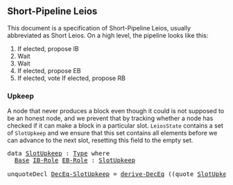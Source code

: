 ## Short-Pipeline Leios

<!--
<pre class="Agda"><a id="39" class="Symbol">{-#</a> <a id="43" class="Keyword">OPTIONS</a> <a id="51" class="Pragma">--safe</a> <a id="58" class="Symbol">#-}</a>
<a id="62" class="Keyword">open</a> <a id="67" class="Keyword">import</a> <a id="74" href="Leios.Prelude.html" class="Module">Leios.Prelude</a> <a id="88" class="Keyword">hiding</a> <a id="95" class="Symbol">(</a><a id="96" href="Function.Base.html#704" class="Function">id</a><a id="98" class="Symbol">;</a> <a id="100" href="Class.Applicative.Core.html#497" class="Function Operator">_⊗_</a><a id="103" class="Symbol">)</a>
<a id="105" class="Keyword">open</a> <a id="110" class="Keyword">import</a> <a id="117" href="Leios.FFD.html" class="Module">Leios.FFD</a>
<a id="127" class="Keyword">open</a> <a id="132" class="Keyword">import</a> <a id="139" href="Leios.SpecStructure.html" class="Module">Leios.SpecStructure</a>
<a id="159" class="Keyword">open</a> <a id="164" class="Keyword">import</a> <a id="171" href="Leios.Config.html" class="Module">Leios.Config</a>

<a id="185" class="Keyword">open</a> <a id="190" class="Keyword">import</a> <a id="197" href="Tactic.Defaults.html" class="Module">Tactic.Defaults</a>
<a id="213" class="Keyword">open</a> <a id="218" class="Keyword">import</a> <a id="225" href="Tactic.Derive.DecEq.html" class="Module">Tactic.Derive.DecEq</a>

<a id="246" class="Keyword">open</a> <a id="251" class="Keyword">import</a> <a id="258" href="CategoricalCrypto.html" class="Module">CategoricalCrypto</a> <a id="276" class="Keyword">hiding</a> <a id="283" class="Symbol">(</a><a id="284" href="CategoricalCrypto.Base.html#4712" class="Function">id</a><a id="286" class="Symbol">;</a> <a id="288" href="CategoricalCrypto.Base.html#7244" class="Function Operator">_∘_</a><a id="291" class="Symbol">)</a>

<a id="294" class="Keyword">module</a> <a id="301" href="Leios.Short.html" class="Module">Leios.Short</a> <a id="313" class="Symbol">(</a><a id="314" href="Leios.Short.html#314" class="Bound">⋯</a> <a id="316" class="Symbol">:</a> <a id="318" href="Leios.SpecStructure.html#286" class="Record">SpecStructure</a> <a id="332" class="Number">1</a><a id="333" class="Symbol">)</a>
  <a id="337" class="Symbol">(</a><a id="338" class="Keyword">let</a> <a id="342" class="Keyword">open</a> <a id="347" href="Leios.SpecStructure.html#286" class="Module">SpecStructure</a> <a id="361" href="Leios.Short.html#314" class="Bound">⋯</a> <a id="363" class="Keyword">renaming</a> <a id="372" class="Symbol">(</a><a id="373" href="Leios.Voting.html#203" class="Function">isVoteCertified</a> <a id="389" class="Symbol">to</a> <a id="392" class="Function">isVoteCertified&#39;</a><a id="408" class="Symbol">))</a>
  <a id="413" class="Symbol">(</a><a id="414" href="Leios.Short.html#414" class="Bound">params</a> <a id="421" class="Symbol">:</a> <a id="423" href="Leios.Config.html#923" class="Record">Params</a><a id="429" class="Symbol">)</a> <a id="431" class="Keyword">where</a>
</pre>-->

This document is a specification of Short-Pipeline Leios, usually
abbreviated as Short Leios. On a high level, the pipeline looks like this:

1. If elected, propose IB
2. Wait
3. Wait
4. If elected, propose EB
5. If elected, vote
   If elected, propose RB

### Upkeep

A node that never produces a block even though it could is not
supposed to be an honest node, and we prevent that by tracking whether
a node has checked if it can make a block in a particular slot.
`LeiosState` contains a set of `SlotUpkeep` and we ensure that this
set contains all elements before we can advance to the next slot,
resetting this field to the empty set.

<pre class="Agda"><a id="1095" class="Keyword">data</a> <a id="SlotUpkeep"></a><a id="1100" href="Leios.Short.html#1100" class="Datatype">SlotUpkeep</a> <a id="1111" class="Symbol">:</a> <a id="1113" href="Agda.Primitive.html#388" class="Primitive">Type</a> <a id="1118" class="Keyword">where</a>
  <a id="SlotUpkeep.Base"></a><a id="1126" href="Leios.Short.html#1126" class="InductiveConstructor">Base</a> <a id="SlotUpkeep.IB-Role"></a><a id="1131" href="Leios.Short.html#1131" class="InductiveConstructor">IB-Role</a> <a id="SlotUpkeep.EB-Role"></a><a id="1139" href="Leios.Short.html#1139" class="InductiveConstructor">EB-Role</a> <a id="1147" class="Symbol">:</a> <a id="1149" href="Leios.Short.html#1100" class="Datatype">SlotUpkeep</a>

<a id="1161" class="Keyword">unquoteDecl</a> <a id="DecEq-SlotUpkeep"></a><a id="1173" href="Leios.Short.html#1173" class="Function">DecEq-SlotUpkeep</a> <a id="1190" class="Symbol">=</a> <a id="1192" href="Tactic.Derive.DecEq.html#3512" class="Function">derive-DecEq</a> <a id="1205" class="Symbol">((</a><a id="1207" class="Keyword">quote</a> <a id="1213" href="Leios.Short.html#1100" class="Datatype">SlotUpkeep</a> <a id="1224" href="Agda.Builtin.Sigma.html#235" class="InductiveConstructor Operator">,</a> <a id="1226" href="Leios.Short.html#1173" class="Function">DecEq-SlotUpkeep</a><a id="1242" class="Symbol">)</a> <a id="1244" href="Agda.Builtin.List.html#199" class="InductiveConstructor Operator">∷</a> <a id="1246" href="Agda.Builtin.List.html#184" class="InductiveConstructor">[]</a><a id="1248" class="Symbol">)</a>
</pre><!--
<pre class="Agda"><a id="1267" class="Keyword">data</a> <a id="StageUpkeep"></a><a id="1272" href="Leios.Short.html#1272" class="Datatype">StageUpkeep</a> <a id="1284" class="Symbol">:</a> <a id="1286" href="Agda.Primitive.html#388" class="Primitive">Type</a> <a id="1291" class="Keyword">where</a>
  <a id="StageUpkeep.VT-Role"></a><a id="1299" href="Leios.Short.html#1299" class="InductiveConstructor">VT-Role</a> <a id="1307" class="Symbol">:</a> <a id="1309" href="Leios.Short.html#1272" class="Datatype">StageUpkeep</a>

<a id="1322" class="Keyword">unquoteDecl</a> <a id="DecEq-StageUpkeep"></a><a id="1334" href="Leios.Short.html#1334" class="Function">DecEq-StageUpkeep</a> <a id="1352" class="Symbol">=</a> <a id="1354" href="Tactic.Derive.DecEq.html#3512" class="Function">derive-DecEq</a> <a id="1367" class="Symbol">((</a><a id="1369" class="Keyword">quote</a> <a id="1375" href="Leios.Short.html#1272" class="Datatype">StageUpkeep</a> <a id="1387" href="Agda.Builtin.Sigma.html#235" class="InductiveConstructor Operator">,</a> <a id="1389" href="Leios.Short.html#1334" class="Function">DecEq-StageUpkeep</a><a id="1406" class="Symbol">)</a> <a id="1408" href="Agda.Builtin.List.html#199" class="InductiveConstructor Operator">∷</a> <a id="1410" href="Agda.Builtin.List.html#184" class="InductiveConstructor">[]</a><a id="1412" class="Symbol">)</a>
</pre><pre class="Agda"><a id="1426" class="Keyword">open</a> <a id="1431" class="Keyword">import</a> <a id="1438" href="Leios.Protocol.html" class="Module">Leios.Protocol</a> <a id="1453" class="Symbol">(</a><a id="1454" href="Leios.Short.html#314" class="Bound">⋯</a><a id="1455" class="Symbol">)</a> <a id="1457" href="Leios.Short.html#1100" class="Datatype">SlotUpkeep</a> <a id="1468" href="Leios.Short.html#1272" class="Datatype">StageUpkeep</a> <a id="1480" class="Keyword">public</a>

<a id="1488" class="Keyword">open</a> <a id="1493" href="Leios.Base.html#576" class="Module">BaseAbstract</a> <a id="1506" href="Leios.SpecStructure.html#835" class="Field">B&#39;</a> <a id="1509" class="Keyword">using</a> <a id="1515" class="Symbol">(</a><a id="1516" href="Leios.Base.html#611" class="Field">Cert</a><a id="1520" class="Symbol">;</a> <a id="1522" href="Leios.Base.html#677" class="Field">V-chkCerts</a><a id="1532" class="Symbol">;</a> <a id="1534" href="Leios.Base.html#631" class="Field">VTy</a><a id="1537" class="Symbol">;</a> <a id="1539" href="Leios.Base.html#650" class="Field">initSlot</a><a id="1547" class="Symbol">)</a>
<a id="1549" class="Keyword">open</a> <a id="1554" href="Leios.SpecStructure.html#1203" class="Module">FFD</a> <a id="1558" class="Keyword">hiding</a> <a id="1565" class="Symbol">(</a><a id="1566" href="Leios.FFD.html#562" class="Function Operator">_-⟦_/_⟧⇀_</a><a id="1575" class="Symbol">)</a>
<a id="1577" class="Keyword">open</a> <a id="1582" href="Leios.Blocks.html#4489" class="Module">GenFFD</a>
</pre><pre class="Agda"><a id="isVoteCertified"></a><a id="1601" href="Leios.Short.html#1601" class="Function">isVoteCertified</a> <a id="1617" class="Symbol">:</a> <a id="1619" href="Leios.Protocol.html#1516" class="Record">LeiosState</a> <a id="1630" class="Symbol">→</a> <a id="1632" href="Leios.Blocks.html#3047" class="Function">EndorserBlock</a> <a id="1646" class="Symbol">→</a> <a id="1648" href="Agda.Primitive.html#388" class="Primitive">Type</a>
<a id="1653" href="Leios.Short.html#1601" class="Function">isVoteCertified</a> <a id="1669" href="Leios.Short.html#1669" class="Bound">s</a> <a id="1671" href="Leios.Short.html#1671" class="Bound">eb</a> <a id="1674" class="Symbol">=</a> <a id="1676" href="Leios.Short.html#392" class="Function">isVoteCertified&#39;</a> <a id="1693" class="Symbol">(</a><a id="1694" href="Leios.Protocol.html#1962" class="Field">LeiosState.votingState</a> <a id="1717" href="Leios.Short.html#1669" class="Bound">s</a><a id="1718" class="Symbol">)</a> <a id="1720" class="Symbol">(</a><a id="1721" href="Data.Fin.Patterns.html#399" class="InductiveConstructor">0F</a> <a id="1724" href="Agda.Builtin.Sigma.html#235" class="InductiveConstructor Operator">,</a> <a id="1726" href="Leios.Short.html#1671" class="Bound">eb</a><a id="1728" class="Symbol">)</a>
</pre><pre class="Agda"><a id="1742" class="Keyword">private</a> <a id="1750" class="Keyword">variable</a> <a id="1759" href="Leios.Short.html#1759" class="Generalizable">s</a> <a id="1761" href="Leios.Short.html#1761" class="Generalizable">s&#39;</a>   <a id="1766" class="Symbol">:</a> <a id="1768" href="Leios.Protocol.html#1516" class="Record">LeiosState</a>
                 <a id="1796" href="Leios.Short.html#1796" class="Generalizable">ffds&#39;</a>  <a id="1803" class="Symbol">:</a> <a id="1805" href="Leios.FFD.html#508" class="Function">FFD.State</a>
                 <a id="1832" href="Leios.Short.html#1832" class="Generalizable">π</a>      <a id="1839" class="Symbol">:</a> <a id="1841" href="Leios.Abstract.html#578" class="Function">VrfPf</a>
                 <a id="1864" href="Leios.Short.html#1864" class="Generalizable">bs&#39;</a>    <a id="1871" class="Symbol">:</a> <a id="1873" href="Leios.Base.html#3253" class="Function">B.State</a>
                 <a id="1898" href="Leios.Short.html#1898" class="Generalizable">ks</a> <a id="1901" href="Leios.Short.html#1901" class="Generalizable">ks&#39;</a> <a id="1905" class="Symbol">:</a> <a id="1907" href="Leios.KeyRegistration.html#453" class="Function">K.State</a>
                 <a id="1932" href="Leios.Short.html#1932" class="Generalizable">msgs</a>   <a id="1939" class="Symbol">:</a> <a id="1941" href="Agda.Builtin.List.html#147" class="Datatype">List</a> <a id="1946" class="Symbol">(</a><a id="1947" href="Leios.FFD.html#117" class="Field">FFDAbstract.Header</a> <a id="1966" href="Leios.Blocks.html#5537" class="Function">ffdAbstract</a> <a id="1978" href="Data.Sum.Base.html#625" class="Datatype Operator">⊎</a> <a id="1980" href="Leios.FFD.html#124" class="Field">FFDAbstract.Body</a> <a id="1997" href="Leios.Blocks.html#5537" class="Function">ffdAbstract</a><a id="2008" class="Symbol">)</a>
                 <a id="2027" href="Leios.Short.html#2027" class="Generalizable">i</a>      <a id="2034" class="Symbol">:</a> <a id="2036" href="Leios.FFD.html#288" class="Datatype">FFDAbstract.Input</a> <a id="2054" href="Leios.Blocks.html#5537" class="Function">ffdAbstract</a>
                 <a id="2083" href="Leios.Short.html#2083" class="Generalizable">eb</a>     <a id="2090" class="Symbol">:</a> <a id="2092" href="Leios.Blocks.html#3047" class="Function">EndorserBlock</a>
                 <a id="2123" href="Leios.Short.html#2123" class="Generalizable">ebs</a>    <a id="2130" class="Symbol">:</a> <a id="2132" href="Agda.Builtin.List.html#147" class="Datatype">List</a> <a id="2137" href="Leios.Blocks.html#3047" class="Function">EndorserBlock</a>
                 <a id="2168" href="Leios.Short.html#2168" class="Generalizable">rbs</a>    <a id="2175" class="Symbol">:</a> <a id="2177" href="Agda.Builtin.List.html#147" class="Datatype">List</a> <a id="2182" href="Leios.Base.html#503" class="Function">RankingBlock</a>
                 <a id="2212" href="Leios.Short.html#2212" class="Generalizable">txs</a>    <a id="2219" class="Symbol">:</a> <a id="2221" href="Agda.Builtin.List.html#147" class="Datatype">List</a> <a id="2226" href="Leios.Abstract.html#457" class="Function">Tx</a>
                 <a id="2246" href="Leios.Short.html#2246" class="Generalizable">V</a>      <a id="2253" class="Symbol">:</a> <a id="2255" href="Leios.Base.html#631" class="Function">VTy</a>
                 <a id="2276" href="Leios.Short.html#2276" class="Generalizable">SD</a>     <a id="2283" class="Symbol">:</a> <a id="2285" href="Leios.Base.html#453" class="Function">StakeDistr</a>
                 <a id="2313" href="Leios.Short.html#2313" class="Generalizable">pks</a>    <a id="2320" class="Symbol">:</a> <a id="2322" href="Agda.Builtin.List.html#147" class="Datatype">List</a> <a id="2327" href="Leios.VRF.html#911" class="Function">PubKey</a>
</pre>-->
### Block/Vote production

IBs from the last 3 pipelines are directly included in the EB, when the late IB inclusion
flag is set
<pre class="Agda"><a id="IBSelection"></a><a id="2479" href="Leios.Short.html#2479" class="Function">IBSelection</a> <a id="2491" class="Symbol">:</a> <a id="2493" href="Leios.Protocol.html#1516" class="Record">LeiosState</a> <a id="2504" class="Symbol">→</a> <a id="2506" href="Agda.Builtin.Bool.html#173" class="Datatype">Bool</a> <a id="2511" class="Symbol">→</a> <a id="2513" href="Leios.Blocks.html#1348" class="Record">InputBlock</a> <a id="2524" class="Symbol">→</a> <a id="2526" href="Agda.Primitive.html#388" class="Primitive">Type</a>
<a id="2531" href="Leios.Short.html#2479" class="Function">IBSelection</a> <a id="2543" href="Leios.Short.html#2543" class="Bound">s</a> <a id="2545" href="Agda.Builtin.Bool.html#192" class="InductiveConstructor">false</a> <a id="2551" class="Symbol">=</a> <a id="2553" href="Leios.Blocks.html#770" class="Function Operator">_∈ᴮ</a> <a id="2557" href="Leios.Prelude.html#1209" class="Function">slice</a> <a id="2563" href="Leios.Abstract.html#961" class="Function">L</a> <a id="2565" class="Symbol">(</a><a id="2566" href="Leios.Protocol.html#1792" class="Field">LeiosState.slot</a> <a id="2582" href="Leios.Short.html#2543" class="Bound">s</a><a id="2583" class="Symbol">)</a> <a id="2585" class="Number">3</a>
<a id="2587" href="Leios.Short.html#2479" class="Function">IBSelection</a> <a id="2599" href="Leios.Short.html#2599" class="Bound">s</a> <a id="2601" href="Agda.Builtin.Bool.html#198" class="InductiveConstructor">true</a>  <a id="2607" class="Symbol">=</a> <a id="2609" href="Leios.Blocks.html#770" class="Function Operator">_∈ᴮ</a> <a id="2613" href="Leios.Prelude.html#1475" class="Function">slices</a> <a id="2620" href="Leios.Abstract.html#961" class="Function">L</a> <a id="2622" class="Symbol">(</a><a id="2623" href="Leios.Protocol.html#1792" class="Field">LeiosState.slot</a> <a id="2639" href="Leios.Short.html#2599" class="Bound">s</a><a id="2640" class="Symbol">)</a> <a id="2642" class="Number">3</a> <a id="2644" class="Number">6</a>

<a id="IBSelection?"></a><a id="2647" href="Leios.Short.html#2647" class="Function">IBSelection?</a> <a id="2660" class="Symbol">:</a> <a id="2662" class="Symbol">(</a><a id="2663" href="Leios.Short.html#2663" class="Bound">s</a> <a id="2665" class="Symbol">:</a> <a id="2667" href="Leios.Protocol.html#1516" class="Record">LeiosState</a><a id="2677" class="Symbol">)</a> <a id="2679" class="Symbol">→</a> <a id="2681" class="Symbol">(</a><a id="2682" href="Leios.Short.html#2682" class="Bound">b</a> <a id="2684" class="Symbol">:</a> <a id="2686" href="Agda.Builtin.Bool.html#173" class="Datatype">Bool</a><a id="2690" class="Symbol">)</a> <a id="2692" class="Symbol">→</a> <a id="2694" class="Symbol">(</a><a id="2695" href="Leios.Short.html#2695" class="Bound">ib</a> <a id="2698" class="Symbol">:</a> <a id="2700" href="Leios.Blocks.html#1348" class="Record">InputBlock</a><a id="2710" class="Symbol">)</a> <a id="2712" class="Symbol">→</a> <a id="2714" href="Relation.Nullary.Decidable.Core.html#1861" class="Record">Dec</a> <a id="2718" class="Symbol">(</a><a id="2719" href="Leios.Short.html#2479" class="Function">IBSelection</a> <a id="2731" href="Leios.Short.html#2663" class="Bound">s</a> <a id="2733" href="Leios.Short.html#2682" class="Bound">b</a> <a id="2735" href="Leios.Short.html#2695" class="Bound">ib</a><a id="2737" class="Symbol">)</a>
<a id="2739" href="Leios.Short.html#2647" class="Function">IBSelection?</a> <a id="2752" href="Leios.Short.html#2752" class="Bound">s</a> <a id="2754" href="Agda.Builtin.Bool.html#192" class="InductiveConstructor">false</a> <a id="2760" href="Leios.Short.html#2760" class="Bound">ib</a> <a id="2763" class="Symbol">=</a> <a id="2765" href="Leios.Blocks.html#640" class="Field">slotNumber</a> <a id="2776" href="Leios.Short.html#2760" class="Bound">ib</a> <a id="2779" href="Axiom.Set.html#10771" class="Function Operator">∈?</a> <a id="2782" href="Leios.Prelude.html#1209" class="Function">slice</a> <a id="2788" href="Leios.Abstract.html#961" class="Function">L</a> <a id="2790" class="Symbol">(</a><a id="2791" href="Leios.Protocol.html#1792" class="Field">LeiosState.slot</a> <a id="2807" href="Leios.Short.html#2752" class="Bound">s</a><a id="2808" class="Symbol">)</a> <a id="2810" class="Number">3</a>
<a id="2812" href="Leios.Short.html#2647" class="Function">IBSelection?</a> <a id="2825" href="Leios.Short.html#2825" class="Bound">s</a> <a id="2827" href="Agda.Builtin.Bool.html#198" class="InductiveConstructor">true</a> <a id="2832" href="Leios.Short.html#2832" class="Bound">ib</a>  <a id="2836" class="Symbol">=</a> <a id="2838" href="Leios.Blocks.html#640" class="Field">slotNumber</a> <a id="2849" href="Leios.Short.html#2832" class="Bound">ib</a> <a id="2852" href="Axiom.Set.html#10771" class="Function Operator">∈?</a> <a id="2855" href="Leios.Prelude.html#1475" class="Function">slices</a> <a id="2862" href="Leios.Abstract.html#961" class="Function">L</a> <a id="2864" class="Symbol">(</a><a id="2865" href="Leios.Protocol.html#1792" class="Field">LeiosState.slot</a> <a id="2881" href="Leios.Short.html#2825" class="Bound">s</a><a id="2882" class="Symbol">)</a> <a id="2884" class="Number">3</a> <a id="2886" class="Number">6</a>
</pre>We now define the rules for block production given by the relation `_↝_`. These are split in two:

1. Positive rules, when we do need to create a block.
2. Negative rules, when we cannot create a block.

The purpose of the negative rules is to properly adjust the upkeep if
we cannot make a block.

Note that `_↝_`, starting with an empty upkeep can always make exactly
three steps corresponding to the three types of Leios specific blocks.

<pre class="Agda"><a id="3342" class="Keyword">data</a> <a id="_↝_"></a><a id="3347" href="Leios.Short.html#3347" class="Datatype Operator">_↝_</a> <a id="3351" class="Symbol">:</a> <a id="3353" href="Leios.Protocol.html#1516" class="Record">LeiosState</a> <a id="3364" class="Symbol">→</a> <a id="3366" href="Leios.Protocol.html#1516" class="Record">LeiosState</a> <a id="3377" href="Data.Product.Base.html#1618" class="Function Operator">×</a> <a id="3379" href="Agda.Builtin.Maybe.html#135" class="Datatype">Maybe</a> <a id="3385" class="Symbol">(</a><a id="3386" href="Leios.FFD.html#288" class="Datatype">FFDAbstract.Input</a> <a id="3404" href="Leios.Blocks.html#5537" class="Function">ffdAbstract</a><a id="3415" class="Symbol">)</a> <a id="3417" class="Symbol">→</a> <a id="3419" href="Agda.Primitive.html#388" class="Primitive">Type</a> <a id="3424" class="Keyword">where</a>
</pre>#### Positive rules
<pre class="Agda">  <a id="_↝_.IB-Role"></a><a id="3464" href="Leios.Short.html#3464" class="InductiveConstructor">IB-Role</a> <a id="3472" class="Symbol">:</a> <a id="3474" class="Keyword">let</a> <a id="3478" class="Keyword">open</a> <a id="3483" href="Leios.Protocol.html#1516" class="Module">LeiosState</a> <a id="3494" href="Leios.Short.html#1759" class="Generalizable">s</a>
                <a id="3512" href="Leios.Short.html#3512" class="Bound">b</a> <a id="3514" class="Symbol">=</a> <a id="3516" href="Leios.Blocks.html#4692" class="InductiveConstructor">ibBody</a> <a id="3523" class="Symbol">(</a><a id="3524" class="Keyword">record</a> <a id="3531" class="Symbol">{</a> <a id="3533" href="Leios.Blocks.html#1326" class="Field">txs</a> <a id="3537" class="Symbol">=</a> <a id="3539" href="Leios.Protocol.html#1640" class="Function">ToPropose</a> <a id="3549" class="Symbol">})</a>
                <a id="3568" href="Leios.Short.html#3568" class="Bound">h</a> <a id="3570" class="Symbol">=</a> <a id="3572" href="Leios.Blocks.html#4561" class="InductiveConstructor">ibHeader</a> <a id="3581" class="Symbol">(</a><a id="3582" href="Leios.Blocks.html#2141" class="Function">mkIBHeader</a> <a id="3593" href="Leios.Protocol.html#1792" class="Function">slot</a> <a id="3598" href="Leios.SpecStructure.html#601" class="Field">id</a> <a id="3601" href="Leios.Short.html#1832" class="Generalizable">π</a> <a id="3603" href="Leios.SpecStructure.html#730" class="Field">sk-IB</a> <a id="3609" href="Leios.Protocol.html#1640" class="Function">ToPropose</a><a id="3618" class="Symbol">)</a>
          <a id="3630" class="Keyword">in</a>
          <a id="3643" href="Prelude.InferenceRules.html#56075" class="Function Operator">∙</a> <a id="3645" href="Leios.VRF.html#1245" class="Function">canProduceIB</a> <a id="3658" href="Leios.Protocol.html#1792" class="Function">slot</a> <a id="3663" href="Leios.SpecStructure.html#730" class="Field">sk-IB</a> <a id="3669" class="Symbol">(</a><a id="3670" href="Leios.Protocol.html#3890" class="Function">stake</a> <a id="3676" href="Leios.Short.html#1759" class="Generalizable">s</a><a id="3677" class="Symbol">)</a> <a id="3679" href="Leios.Short.html#1832" class="Generalizable">π</a>
          <a id="3691" href="Prelude.InferenceRules.html#11316" class="Function Operator">─────────────────────────────────────────────────────────────────────────</a>
          <a id="3775" href="Leios.Short.html#1759" class="Generalizable">s</a> <a id="3777" href="Leios.Short.html#3347" class="Datatype Operator">↝</a> <a id="3779" class="Symbol">(</a><a id="3780" href="Leios.Protocol.html#2985" class="Function">addUpkeep</a> <a id="3790" href="Leios.Short.html#1759" class="Generalizable">s</a> <a id="3792" href="Leios.Short.html#1131" class="InductiveConstructor">IB-Role</a> <a id="3800" href="Agda.Builtin.Sigma.html#235" class="InductiveConstructor Operator">,</a> <a id="3802" href="Agda.Builtin.Maybe.html#173" class="InductiveConstructor">just</a> <a id="3807" class="Symbol">(</a><a id="3808" href="Leios.FFD.html#311" class="InductiveConstructor">Send</a> <a id="3813" href="Leios.Short.html#3568" class="Bound">h</a> <a id="3815" class="Symbol">(</a><a id="3816" href="Agda.Builtin.Maybe.html#173" class="InductiveConstructor">just</a> <a id="3821" href="Leios.Short.html#3512" class="Bound">b</a><a id="3822" class="Symbol">)))</a>
</pre>When η = 0 there is no indirect ledger inclusion; in case η > 0 earlier EBs might
be referenced (Full-Short Leios).
<pre class="Agda">  <a id="_↝_.EB-Role"></a><a id="3956" href="Leios.Short.html#3956" class="InductiveConstructor">EB-Role</a> <a id="3964" class="Symbol">:</a> <a id="3966" class="Keyword">let</a> <a id="3970" class="Keyword">open</a> <a id="3975" href="Leios.Protocol.html#1516" class="Module">LeiosState</a> <a id="3986" href="Leios.Short.html#1759" class="Generalizable">s</a>
                <a id="4004" href="Leios.Short.html#4004" class="Bound">ibs</a> <a id="4008" class="Symbol">=</a> <a id="4010" href="Data.List.Base.html#10687" class="Function">L.filter</a> <a id="4019" class="Symbol">(</a><a id="4020" href="Leios.Short.html#2647" class="Function">IBSelection?</a> <a id="4033" href="Leios.Short.html#1759" class="Generalizable">s</a> <a id="4035" href="Leios.Abstract.html#1023" class="Function">Late-IB-Inclusion</a><a id="4052" class="Symbol">)</a> <a id="4054" href="Leios.Protocol.html#1671" class="Function">IBs</a>
                <a id="4074" href="Leios.Short.html#4074" class="Bound">LI</a>  <a id="4078" class="Symbol">=</a> <a id="4080" href="abstract-set-theory.Prelude.html#1824" class="Function">map</a> <a id="4084" href="Leios.Blocks.html#2547" class="Function">getIBRef</a> <a id="4093" href="Leios.Short.html#4004" class="Bound">ibs</a>
                <a id="4113" href="Leios.Short.html#4113" class="Bound">LE</a>  <a id="4117" class="Symbol">=</a> <a id="4119" href="abstract-set-theory.Prelude.html#1824" class="Function">map</a> <a id="4123" href="Leios.Blocks.html#4034" class="Function">getEBRef</a> <a id="4132" href="Leios.Short.html#2123" class="Generalizable">ebs</a>
                <a id="4152" href="Leios.Short.html#4152" class="Bound">h</a>   <a id="4156" class="Symbol">=</a> <a id="4158" href="Leios.Blocks.html#3578" class="Function">mkEB</a> <a id="4163" href="Leios.Protocol.html#1792" class="Function">slot</a> <a id="4168" href="Leios.SpecStructure.html#601" class="Field">id</a> <a id="4171" href="Leios.Short.html#1832" class="Generalizable">π</a> <a id="4173" href="Leios.SpecStructure.html#736" class="Field">sk-EB</a> <a id="4179" href="Leios.Short.html#4074" class="Bound">LI</a> <a id="4182" href="Leios.Short.html#4113" class="Bound">LE</a>
                <a id="4201" href="Leios.Short.html#4201" class="Bound">P</a>   <a id="4205" class="Symbol">=</a> <a id="4207" class="Symbol">λ</a> <a id="4209" href="Leios.Short.html#4209" class="Bound">x</a> <a id="4211" class="Symbol">→</a> <a id="4213" href="Leios.Short.html#1601" class="Function">isVoteCertified</a> <a id="4229" href="Leios.Short.html#1759" class="Generalizable">s</a> <a id="4231" href="Leios.Short.html#4209" class="Bound">x</a>
                         <a id="4258" href="Data.Product.Base.html#1618" class="Function Operator">×</a> <a id="4260" href="Leios.Short.html#4209" class="Bound">x</a> <a id="4262" href="abstract-set-theory.Prelude.html#563" class="Function Operator">∈ˡ</a> <a id="4265" href="Leios.Protocol.html#1710" class="Function">EBs</a>
                         <a id="4294" href="Data.Product.Base.html#1618" class="Function Operator">×</a> <a id="4296" href="Leios.Short.html#4209" class="Bound">x</a> <a id="4298" href="Leios.Blocks.html#770" class="Function Operator">∈ᴮ</a> <a id="4301" href="Leios.Prelude.html#1475" class="Function">slices</a> <a id="4308" href="Leios.Abstract.html#961" class="Function">L</a> <a id="4310" href="Leios.Protocol.html#1792" class="Function">slot</a> <a id="4315" class="Number">2</a> <a id="4317" class="Symbol">(</a><a id="4318" class="Number">3</a> <a id="4320" href="Agda.Builtin.Nat.html#539" class="Primitive Operator">*</a> <a id="4322" href="Leios.Abstract.html#1009" class="Function">η</a> <a id="4324" href="Data.Nat.Base.html#7096" class="Function Operator">/</a> <a id="4326" href="Leios.Abstract.html#961" class="Function">L</a><a id="4327" class="Symbol">)</a>
                <a id="4345" href="Leios.Short.html#4345" class="Bound">slots</a> <a id="4351" class="Symbol">=</a> <a id="4353" href="abstract-set-theory.Prelude.html#1824" class="Function">map</a> <a id="4357" href="Leios.Blocks.html#640" class="Field">slotNumber</a>
          <a id="4378" class="Keyword">in</a>
          <a id="4391" href="Prelude.InferenceRules.html#56075" class="Function Operator">∙</a> <a id="4393" href="Leios.Protocol.html#2568" class="Function">needsUpkeep</a> <a id="4405" href="Leios.Short.html#1139" class="InductiveConstructor">EB-Role</a>
          <a id="4423" href="Prelude.InferenceRules.html#56006" class="Function Operator">∙</a> <a id="4425" href="Leios.VRF.html#1849" class="Function">canProduceEB</a> <a id="4438" href="Leios.Protocol.html#1792" class="Function">slot</a> <a id="4443" href="Leios.SpecStructure.html#736" class="Field">sk-EB</a> <a id="4449" class="Symbol">(</a><a id="4450" href="Leios.Protocol.html#3890" class="Function">stake</a> <a id="4456" href="Leios.Short.html#1759" class="Generalizable">s</a><a id="4457" class="Symbol">)</a> <a id="4459" href="Leios.Short.html#1832" class="Generalizable">π</a>
          <a id="4471" href="Prelude.InferenceRules.html#56006" class="Function Operator">∙</a> <a id="4473" href="Data.List.Relation.Unary.All.html#1639" class="Datatype">All.All</a> <a id="4481" href="Leios.Short.html#4201" class="Bound">P</a> <a id="4483" href="Leios.Short.html#2123" class="Generalizable">ebs</a>
          <a id="4497" href="Prelude.InferenceRules.html#56006" class="Function Operator">∙</a> <a id="4499" href="Data.List.Relation.Unary.Unique.Setoid.html#785" class="Datatype">Unique</a> <a id="4506" class="Symbol">(</a><a id="4507" href="Leios.Short.html#4345" class="Bound">slots</a> <a id="4513" href="Leios.Short.html#2123" class="Generalizable">ebs</a><a id="4516" class="Symbol">)</a> <a id="4518" href="Data.Product.Base.html#1618" class="Function Operator">×</a> <a id="4520" href="Axiom.Set.html#5718" class="Function">fromList</a> <a id="4529" class="Symbol">(</a><a id="4530" href="Leios.Short.html#4345" class="Bound">slots</a> <a id="4536" href="Leios.Short.html#2123" class="Generalizable">ebs</a><a id="4539" class="Symbol">)</a> <a id="4541" href="Axiom.Set.html#2587" class="Function Operator">≡ᵉ</a> <a id="4544" href="Axiom.Set.html#5718" class="Function">fromList</a> <a id="4553" class="Symbol">(</a><a id="4554" href="Leios.Short.html#4345" class="Bound">slots</a> <a id="4560" class="Symbol">(</a><a id="4561" href="Leios.Prelude.html#1588" class="Function">filter</a> <a id="4568" href="Leios.Short.html#4201" class="Bound">P</a> <a id="4570" href="Leios.Protocol.html#1710" class="Function">EBs</a><a id="4573" class="Symbol">))</a>
          <a id="4586" href="Prelude.InferenceRules.html#11316" class="Function Operator">─────────────────────────────────────────────────────────────────────────</a>
          <a id="4670" href="Leios.Short.html#1759" class="Generalizable">s</a> <a id="4672" href="Leios.Short.html#3347" class="Datatype Operator">↝</a> <a id="4674" class="Symbol">(</a><a id="4675" href="Leios.Protocol.html#2985" class="Function">addUpkeep</a> <a id="4685" href="Leios.Short.html#1759" class="Generalizable">s</a> <a id="4687" href="Leios.Short.html#1139" class="InductiveConstructor">EB-Role</a> <a id="4695" href="Agda.Builtin.Sigma.html#235" class="InductiveConstructor Operator">,</a> <a id="4697" href="Agda.Builtin.Maybe.html#173" class="InductiveConstructor">just</a> <a id="4702" class="Symbol">(</a><a id="4703" href="Leios.FFD.html#311" class="InductiveConstructor">Send</a> <a id="4708" class="Symbol">(</a><a id="4709" href="Leios.Blocks.html#4594" class="InductiveConstructor">ebHeader</a> <a id="4718" href="Leios.Short.html#4152" class="Bound">h</a><a id="4719" class="Symbol">)</a> <a id="4721" href="Agda.Builtin.Maybe.html#194" class="InductiveConstructor">nothing</a><a id="4728" class="Symbol">))</a>
</pre><pre class="Agda">  <a id="_↝_.VT-Role"></a><a id="4745" href="Leios.Short.html#4745" class="InductiveConstructor">VT-Role</a> <a id="4753" class="Symbol">:</a> <a id="4755" class="Keyword">let</a> <a id="4759" class="Keyword">open</a> <a id="4764" href="Leios.Protocol.html#1516" class="Module">LeiosState</a> <a id="4775" href="Leios.Short.html#1759" class="Generalizable">s</a>
                <a id="4793" href="Leios.Short.html#4793" class="Bound">EBs&#39;</a> <a id="4798" class="Symbol">=</a> <a id="4800" href="Leios.Prelude.html#1588" class="Function">filter</a> <a id="4807" class="Symbol">(</a><a id="4808" href="Leios.Protocol.html#7405" class="Function">allIBRefsKnown</a> <a id="4823" href="Leios.Short.html#1759" class="Generalizable">s</a><a id="4824" class="Symbol">)</a> <a id="4826" href="Function.Base.html#1974" class="Function Operator">$</a> <a id="4828" href="Leios.Prelude.html#1588" class="Function">filter</a> <a id="4835" class="Symbol">(</a><a id="4836" href="Leios.Blocks.html#770" class="Function Operator">_∈ᴮ</a> <a id="4840" href="Leios.Prelude.html#1209" class="Function">slice</a> <a id="4846" href="Leios.Abstract.html#961" class="Function">L</a> <a id="4848" href="Leios.Protocol.html#1792" class="Function">slot</a> <a id="4853" class="Number">1</a><a id="4854" class="Symbol">)</a> <a id="4856" href="Leios.Protocol.html#1710" class="Function">EBs</a>
                <a id="4876" href="Leios.Short.html#4876" class="Bound">votes</a> <a id="4882" class="Symbol">=</a> <a id="4884" href="abstract-set-theory.Prelude.html#1824" class="Function">map</a> <a id="4888" class="Symbol">(</a><a id="4889" href="Leios.Abstract.html#837" class="Function">vote</a> <a id="4894" href="Leios.SpecStructure.html#742" class="Field">sk-VT</a> <a id="4900" href="Function.Base.html#1115" class="Function Operator">∘</a> <a id="4902" href="Class.Hashable.html#167" class="Field">hash</a><a id="4906" class="Symbol">)</a> <a id="4908" href="Leios.Short.html#4793" class="Bound">EBs&#39;</a>
          <a id="4923" class="Keyword">in</a>
          <a id="4936" href="Prelude.InferenceRules.html#56075" class="Function Operator">∙</a> <a id="4938" href="Leios.Protocol.html#2628" class="Function">needsUpkeep-Stage</a> <a id="4956" href="Leios.Short.html#1299" class="InductiveConstructor">VT-Role</a>
          <a id="4974" href="Prelude.InferenceRules.html#56006" class="Function Operator">∙</a> <a id="4976" href="Leios.VRF.html#2453" class="Function">canProduceV</a> <a id="4988" href="Leios.Protocol.html#1792" class="Function">slot</a> <a id="4993" href="Leios.SpecStructure.html#742" class="Field">sk-VT</a> <a id="4999" class="Symbol">(</a><a id="5000" href="Leios.Protocol.html#3890" class="Function">stake</a> <a id="5006" href="Leios.Short.html#1759" class="Generalizable">s</a><a id="5007" class="Symbol">)</a>
          <a id="5019" href="Prelude.InferenceRules.html#11316" class="Function Operator">─────────────────────────────────────────────────────────────────────────</a>
          <a id="5103" href="Leios.Short.html#1759" class="Generalizable">s</a> <a id="5105" href="Leios.Short.html#3347" class="Datatype Operator">↝</a> <a id="5107" class="Symbol">(</a><a id="5108" href="Leios.Protocol.html#3155" class="Function">addUpkeep-Stage</a> <a id="5124" href="Leios.Short.html#1759" class="Generalizable">s</a> <a id="5126" href="Leios.Short.html#1299" class="InductiveConstructor">VT-Role</a> <a id="5134" href="Agda.Builtin.Sigma.html#235" class="InductiveConstructor Operator">,</a> <a id="5136" href="Agda.Builtin.Maybe.html#173" class="InductiveConstructor">just</a> <a id="5141" class="Symbol">(</a><a id="5142" href="Leios.FFD.html#311" class="InductiveConstructor">Send</a> <a id="5147" class="Symbol">(</a><a id="5148" href="Leios.Blocks.html#4632" class="InductiveConstructor">vtHeader</a> <a id="5157" href="Leios.Short.html#4876" class="Bound">votes</a><a id="5162" class="Symbol">)</a> <a id="5164" href="Agda.Builtin.Maybe.html#194" class="InductiveConstructor">nothing</a><a id="5171" class="Symbol">))</a>
</pre>#### Negative rules
<pre class="Agda">  <a id="_↝_.No-IB-Role"></a><a id="5208" href="Leios.Short.html#5208" class="InductiveConstructor">No-IB-Role</a> <a id="5219" class="Symbol">:</a> <a id="5221" class="Keyword">let</a> <a id="5225" class="Keyword">open</a> <a id="5230" href="Leios.Protocol.html#1516" class="Module">LeiosState</a> <a id="5241" href="Leios.Short.html#1759" class="Generalizable">s</a> <a id="5243" class="Keyword">in</a>
             <a id="5259" href="Prelude.InferenceRules.html#56075" class="Function Operator">∙</a> <a id="5261" href="Leios.Protocol.html#2568" class="Function">needsUpkeep</a> <a id="5273" href="Leios.Short.html#1131" class="InductiveConstructor">IB-Role</a>
             <a id="5294" href="Prelude.InferenceRules.html#56006" class="Function Operator">∙</a> <a id="5296" class="Symbol">(∀</a> <a id="5299" href="Leios.Short.html#5299" class="Bound">π</a> <a id="5301" class="Symbol">→</a> <a id="5303" href="Relation.Nullary.Negation.Core.html#658" class="Function Operator">¬</a> <a id="5305" href="Leios.VRF.html#1245" class="Function">canProduceIB</a> <a id="5318" href="Leios.Protocol.html#1792" class="Function">slot</a> <a id="5323" href="Leios.SpecStructure.html#730" class="Field">sk-IB</a> <a id="5329" class="Symbol">(</a><a id="5330" href="Leios.Protocol.html#3890" class="Function">stake</a> <a id="5336" href="Leios.Short.html#1759" class="Generalizable">s</a><a id="5337" class="Symbol">)</a> <a id="5339" href="Leios.Short.html#5299" class="Bound">π</a><a id="5340" class="Symbol">)</a>
             <a id="5355" href="Prelude.InferenceRules.html#13122" class="Function Operator">─────────────────────────────────────────────</a>
             <a id="5414" href="Leios.Short.html#1759" class="Generalizable">s</a> <a id="5416" href="Leios.Short.html#3347" class="Datatype Operator">↝</a> <a id="5418" class="Symbol">(</a><a id="5419" href="Leios.Protocol.html#2985" class="Function">addUpkeep</a> <a id="5429" href="Leios.Short.html#1759" class="Generalizable">s</a> <a id="5431" href="Leios.Short.html#1131" class="InductiveConstructor">IB-Role</a> <a id="5439" href="Agda.Builtin.Sigma.html#235" class="InductiveConstructor Operator">,</a> <a id="5441" href="Agda.Builtin.Maybe.html#194" class="InductiveConstructor">nothing</a><a id="5448" class="Symbol">)</a>
</pre><pre class="Agda">  <a id="_↝_.No-EB-Role"></a><a id="5464" href="Leios.Short.html#5464" class="InductiveConstructor">No-EB-Role</a> <a id="5475" class="Symbol">:</a> <a id="5477" class="Keyword">let</a> <a id="5481" class="Keyword">open</a> <a id="5486" href="Leios.Protocol.html#1516" class="Module">LeiosState</a> <a id="5497" href="Leios.Short.html#1759" class="Generalizable">s</a> <a id="5499" class="Keyword">in</a>
             <a id="5515" href="Prelude.InferenceRules.html#56075" class="Function Operator">∙</a> <a id="5517" href="Leios.Protocol.html#2568" class="Function">needsUpkeep</a> <a id="5529" href="Leios.Short.html#1139" class="InductiveConstructor">EB-Role</a>
             <a id="5550" href="Prelude.InferenceRules.html#56006" class="Function Operator">∙</a> <a id="5552" class="Symbol">(∀</a> <a id="5555" href="Leios.Short.html#5555" class="Bound">π</a> <a id="5557" class="Symbol">→</a> <a id="5559" href="Relation.Nullary.Negation.Core.html#658" class="Function Operator">¬</a> <a id="5561" href="Leios.VRF.html#1849" class="Function">canProduceEB</a> <a id="5574" href="Leios.Protocol.html#1792" class="Function">slot</a> <a id="5579" href="Leios.SpecStructure.html#736" class="Field">sk-EB</a> <a id="5585" class="Symbol">(</a><a id="5586" href="Leios.Protocol.html#3890" class="Function">stake</a> <a id="5592" href="Leios.Short.html#1759" class="Generalizable">s</a><a id="5593" class="Symbol">)</a> <a id="5595" href="Leios.Short.html#5555" class="Bound">π</a><a id="5596" class="Symbol">)</a>
             <a id="5611" href="Prelude.InferenceRules.html#13122" class="Function Operator">─────────────────────────────────────────────</a>
             <a id="5670" href="Leios.Short.html#1759" class="Generalizable">s</a> <a id="5672" href="Leios.Short.html#3347" class="Datatype Operator">↝</a> <a id="5674" class="Symbol">(</a><a id="5675" href="Leios.Protocol.html#2985" class="Function">addUpkeep</a> <a id="5685" href="Leios.Short.html#1759" class="Generalizable">s</a> <a id="5687" href="Leios.Short.html#1139" class="InductiveConstructor">EB-Role</a> <a id="5695" href="Agda.Builtin.Sigma.html#235" class="InductiveConstructor Operator">,</a> <a id="5697" href="Agda.Builtin.Maybe.html#194" class="InductiveConstructor">nothing</a><a id="5704" class="Symbol">)</a>
</pre><pre class="Agda">  <a id="_↝_.No-VT-Role"></a><a id="5720" href="Leios.Short.html#5720" class="InductiveConstructor">No-VT-Role</a> <a id="5731" class="Symbol">:</a> <a id="5733" class="Keyword">let</a> <a id="5737" class="Keyword">open</a> <a id="5742" href="Leios.Protocol.html#1516" class="Module">LeiosState</a> <a id="5753" href="Leios.Short.html#1759" class="Generalizable">s</a> <a id="5755" class="Keyword">in</a>
             <a id="5771" href="Prelude.InferenceRules.html#56075" class="Function Operator">∙</a> <a id="5773" href="Leios.Protocol.html#2628" class="Function">needsUpkeep-Stage</a> <a id="5791" href="Leios.Short.html#1299" class="InductiveConstructor">VT-Role</a>
             <a id="5812" href="Prelude.InferenceRules.html#56006" class="Function Operator">∙</a> <a id="5814" href="Relation.Nullary.Negation.Core.html#658" class="Function Operator">¬</a> <a id="5816" href="Leios.VRF.html#2453" class="Function">canProduceV</a> <a id="5828" href="Leios.Protocol.html#1792" class="Function">slot</a> <a id="5833" href="Leios.SpecStructure.html#742" class="Field">sk-VT</a> <a id="5839" class="Symbol">(</a><a id="5840" href="Leios.Protocol.html#3890" class="Function">stake</a> <a id="5846" href="Leios.Short.html#1759" class="Generalizable">s</a><a id="5847" class="Symbol">)</a>
             <a id="5862" href="Prelude.InferenceRules.html#13122" class="Function Operator">─────────────────────────────────────────────</a>
             <a id="5921" href="Leios.Short.html#1759" class="Generalizable">s</a> <a id="5923" href="Leios.Short.html#3347" class="Datatype Operator">↝</a> <a id="5925" class="Symbol">(</a><a id="5926" href="Leios.Protocol.html#3155" class="Function">addUpkeep-Stage</a> <a id="5942" href="Leios.Short.html#1759" class="Generalizable">s</a> <a id="5944" href="Leios.Short.html#1299" class="InductiveConstructor">VT-Role</a> <a id="5952" href="Agda.Builtin.Sigma.html#235" class="InductiveConstructor Operator">,</a> <a id="5954" href="Agda.Builtin.Maybe.html#194" class="InductiveConstructor">nothing</a><a id="5961" class="Symbol">)</a>
</pre>### Uniform short-pipeline
<pre class="Agda"><a id="stage"></a><a id="6002" href="Leios.Short.html#6002" class="Function">stage</a> <a id="6008" class="Symbol">:</a> <a id="6010" href="Agda.Builtin.Nat.html#203" class="Datatype">ℕ</a> <a id="6012" class="Symbol">→</a> <a id="6014" class="Symbol">⦃</a> <a id="6016" href="Leios.Short.html#6016" class="Bound">_</a> <a id="6018" class="Symbol">:</a> <a id="6020" href="Data.Nat.Base.html#3260" class="Record">NonZero</a> <a id="6028" href="Leios.Abstract.html#961" class="Function">L</a> <a id="6030" class="Symbol">⦄</a> <a id="6032" class="Symbol">→</a> <a id="6034" href="Agda.Builtin.Nat.html#203" class="Datatype">ℕ</a>
<a id="6036" href="Leios.Short.html#6002" class="Function">stage</a> <a id="6042" href="Leios.Short.html#6042" class="Bound">s</a> <a id="6044" class="Symbol">=</a> <a id="6046" href="Leios.Short.html#6042" class="Bound">s</a> <a id="6048" href="Data.Nat.Base.html#7096" class="Function Operator">/</a> <a id="6050" href="Leios.Abstract.html#961" class="Function">L</a>

<a id="beginningOfStage"></a><a id="6053" href="Leios.Short.html#6053" class="Function">beginningOfStage</a> <a id="6070" class="Symbol">:</a> <a id="6072" href="Agda.Builtin.Nat.html#203" class="Datatype">ℕ</a> <a id="6074" class="Symbol">→</a> <a id="6076" href="Agda.Primitive.html#388" class="Primitive">Type</a>
<a id="6081" href="Leios.Short.html#6053" class="Function">beginningOfStage</a> <a id="6098" href="Leios.Short.html#6098" class="Bound">s</a> <a id="6100" class="Symbol">=</a> <a id="6102" href="Leios.Short.html#6002" class="Function">stage</a> <a id="6108" href="Leios.Short.html#6098" class="Bound">s</a> <a id="6110" href="Agda.Builtin.Nat.html#539" class="Primitive Operator">*</a> <a id="6112" href="Leios.Abstract.html#961" class="Function">L</a> <a id="6114" href="Agda.Builtin.Equality.html#150" class="Datatype Operator">≡</a> <a id="6116" href="Leios.Short.html#6098" class="Bound">s</a>

<a id="endOfStage"></a><a id="6119" href="Leios.Short.html#6119" class="Function">endOfStage</a> <a id="6130" class="Symbol">:</a> <a id="6132" href="Agda.Builtin.Nat.html#203" class="Datatype">ℕ</a> <a id="6134" class="Symbol">→</a> <a id="6136" href="Agda.Primitive.html#388" class="Primitive">Type</a>
<a id="6141" href="Leios.Short.html#6119" class="Function">endOfStage</a> <a id="6152" href="Leios.Short.html#6152" class="Bound">s</a> <a id="6154" class="Symbol">=</a> <a id="6156" href="Agda.Builtin.Nat.html#234" class="InductiveConstructor">suc</a> <a id="6160" class="Symbol">(</a><a id="6161" href="Leios.Short.html#6002" class="Function">stage</a> <a id="6167" href="Leios.Short.html#6152" class="Bound">s</a><a id="6168" class="Symbol">)</a> <a id="6170" href="Agda.Builtin.Equality.html#150" class="Datatype Operator">≡</a> <a id="6172" href="Leios.Short.html#6002" class="Function">stage</a> <a id="6178" class="Symbol">(</a><a id="6179" href="Agda.Builtin.Nat.html#234" class="InductiveConstructor">suc</a> <a id="6183" href="Leios.Short.html#6152" class="Bound">s</a><a id="6184" class="Symbol">)</a>
</pre>Predicate needed for slot transition. Special care needs to be taken when starting from
genesis.
<pre class="Agda"><a id="allDone"></a><a id="6295" href="Leios.Short.html#6295" class="Function">allDone</a> <a id="6303" class="Symbol">:</a> <a id="6305" href="Leios.Protocol.html#1516" class="Record">LeiosState</a> <a id="6316" class="Symbol">→</a> <a id="6318" href="Agda.Primitive.html#388" class="Primitive">Type</a>
<a id="6323" href="Leios.Short.html#6295" class="Function">allDone</a> <a id="6331" class="Keyword">record</a> <a id="6338" class="Symbol">{</a> <a id="6340" href="Leios.Protocol.html#1792" class="Field">slot</a> <a id="6345" class="Symbol">=</a> <a id="6347" href="Leios.Short.html#6347" class="Bound">s</a> <a id="6349" class="Symbol">;</a> <a id="6351" href="Leios.Protocol.html#1889" class="Field">Upkeep</a> <a id="6358" class="Symbol">=</a> <a id="6360" href="Leios.Short.html#6360" class="Bound">u</a> <a id="6362" class="Symbol">;</a> <a id="6364" href="Leios.Protocol.html#1925" class="Field">Upkeep-Stage</a> <a id="6377" class="Symbol">=</a> <a id="6379" href="Leios.Short.html#6379" class="Bound">v</a> <a id="6381" class="Symbol">}</a> <a id="6383" class="Symbol">=</a>
  <a id="6387" class="Comment">-- bootstrapping</a>
    <a id="6408" class="Symbol">(</a><a id="6409" href="Leios.Short.html#6002" class="Function">stage</a> <a id="6415" href="Leios.Short.html#6347" class="Bound">s</a> <a id="6417" href="Class.HasOrder.Core.html#555" class="Field Operator">&lt;</a> <a id="6419" class="Number">3</a> <a id="6421" href="Data.Product.Base.html#1618" class="Function Operator">×</a>                        <a id="6446" href="Leios.Short.html#6360" class="Bound">u</a> <a id="6448" href="Axiom.Set.html#2587" class="Function Operator">≡ᵉ</a> <a id="6451" href="Axiom.Set.html#5718" class="Function">fromList</a> <a id="6460" class="Symbol">(</a><a id="6461" href="Leios.Short.html#1131" class="InductiveConstructor">IB-Role</a>           <a id="6479" href="Agda.Builtin.List.html#199" class="InductiveConstructor Operator">∷</a> <a id="6481" href="Leios.Short.html#1126" class="InductiveConstructor">Base</a> <a id="6486" href="Agda.Builtin.List.html#199" class="InductiveConstructor Operator">∷</a> <a id="6488" href="Agda.Builtin.List.html#184" class="InductiveConstructor">[]</a><a id="6490" class="Symbol">))</a>
  <a id="6495" href="Data.Sum.Base.html#625" class="Datatype Operator">⊎</a> <a id="6497" class="Symbol">(</a><a id="6498" href="Leios.Short.html#6002" class="Function">stage</a> <a id="6504" href="Leios.Short.html#6347" class="Bound">s</a> <a id="6506" href="Agda.Builtin.Equality.html#150" class="Datatype Operator">≡</a> <a id="6508" class="Number">3</a> <a id="6510" href="Data.Product.Base.html#1618" class="Function Operator">×</a>   <a id="6514" href="Leios.Short.html#6053" class="Function">beginningOfStage</a> <a id="6531" href="Leios.Short.html#6347" class="Bound">s</a> <a id="6533" href="Data.Product.Base.html#1618" class="Function Operator">×</a> <a id="6535" href="Leios.Short.html#6360" class="Bound">u</a> <a id="6537" href="Axiom.Set.html#2587" class="Function Operator">≡ᵉ</a> <a id="6540" href="Axiom.Set.html#5718" class="Function">fromList</a> <a id="6549" class="Symbol">(</a><a id="6550" href="Leios.Short.html#1131" class="InductiveConstructor">IB-Role</a> <a id="6558" href="Agda.Builtin.List.html#199" class="InductiveConstructor Operator">∷</a> <a id="6560" href="Leios.Short.html#1139" class="InductiveConstructor">EB-Role</a> <a id="6568" href="Agda.Builtin.List.html#199" class="InductiveConstructor Operator">∷</a> <a id="6570" href="Leios.Short.html#1126" class="InductiveConstructor">Base</a> <a id="6575" href="Agda.Builtin.List.html#199" class="InductiveConstructor Operator">∷</a> <a id="6577" href="Agda.Builtin.List.html#184" class="InductiveConstructor">[]</a><a id="6579" class="Symbol">))</a>
  <a id="6584" href="Data.Sum.Base.html#625" class="Datatype Operator">⊎</a> <a id="6586" class="Symbol">(</a><a id="6587" href="Leios.Short.html#6002" class="Function">stage</a> <a id="6593" href="Leios.Short.html#6347" class="Bound">s</a> <a id="6595" href="Agda.Builtin.Equality.html#150" class="Datatype Operator">≡</a> <a id="6597" class="Number">3</a> <a id="6599" href="Data.Product.Base.html#1618" class="Function Operator">×</a> <a id="6601" href="Relation.Nullary.Negation.Core.html#658" class="Function Operator">¬</a> <a id="6603" href="Leios.Short.html#6053" class="Function">beginningOfStage</a> <a id="6620" href="Leios.Short.html#6347" class="Bound">s</a> <a id="6622" href="Data.Product.Base.html#1618" class="Function Operator">×</a> <a id="6624" href="Leios.Short.html#6360" class="Bound">u</a> <a id="6626" href="Axiom.Set.html#2587" class="Function Operator">≡ᵉ</a> <a id="6629" href="Axiom.Set.html#5718" class="Function">fromList</a> <a id="6638" class="Symbol">(</a><a id="6639" href="Leios.Short.html#1131" class="InductiveConstructor">IB-Role</a>           <a id="6657" href="Agda.Builtin.List.html#199" class="InductiveConstructor Operator">∷</a> <a id="6659" href="Leios.Short.html#1126" class="InductiveConstructor">Base</a> <a id="6664" href="Agda.Builtin.List.html#199" class="InductiveConstructor Operator">∷</a> <a id="6666" href="Agda.Builtin.List.html#184" class="InductiveConstructor">[]</a><a id="6668" class="Symbol">))</a>
  <a id="6673" class="Comment">-- done</a>
  <a id="6683" href="Data.Sum.Base.html#625" class="Datatype Operator">⊎</a> <a id="6685" class="Symbol">(</a><a id="6686" href="Leios.Short.html#6002" class="Function">stage</a> <a id="6692" href="Leios.Short.html#6347" class="Bound">s</a> <a id="6694" href="Class.HasOrder.Core.html#748" class="Function Operator">&gt;</a> <a id="6696" class="Number">3</a> <a id="6698" href="Data.Product.Base.html#1618" class="Function Operator">×</a>   <a id="6702" href="Leios.Short.html#6053" class="Function">beginningOfStage</a> <a id="6719" href="Leios.Short.html#6347" class="Bound">s</a> <a id="6721" href="Data.Product.Base.html#1618" class="Function Operator">×</a> <a id="6723" href="Leios.Short.html#6360" class="Bound">u</a> <a id="6725" href="Axiom.Set.html#2587" class="Function Operator">≡ᵉ</a> <a id="6728" href="Axiom.Set.html#5718" class="Function">fromList</a> <a id="6737" class="Symbol">(</a><a id="6738" href="Leios.Short.html#1131" class="InductiveConstructor">IB-Role</a> <a id="6746" href="Agda.Builtin.List.html#199" class="InductiveConstructor Operator">∷</a> <a id="6748" href="Leios.Short.html#1139" class="InductiveConstructor">EB-Role</a> <a id="6756" href="Agda.Builtin.List.html#199" class="InductiveConstructor Operator">∷</a> <a id="6758" href="Leios.Short.html#1126" class="InductiveConstructor">Base</a> <a id="6763" href="Agda.Builtin.List.html#199" class="InductiveConstructor Operator">∷</a> <a id="6765" href="Agda.Builtin.List.html#184" class="InductiveConstructor">[]</a><a id="6767" class="Symbol">))</a>
  <a id="6772" href="Data.Sum.Base.html#625" class="Datatype Operator">⊎</a> <a id="6774" class="Symbol">(</a><a id="6775" href="Leios.Short.html#6002" class="Function">stage</a> <a id="6781" href="Leios.Short.html#6347" class="Bound">s</a> <a id="6783" href="Class.HasOrder.Core.html#748" class="Function Operator">&gt;</a> <a id="6785" class="Number">3</a> <a id="6787" href="Data.Product.Base.html#1618" class="Function Operator">×</a> <a id="6789" href="Relation.Nullary.Negation.Core.html#658" class="Function Operator">¬</a> <a id="6791" href="Leios.Short.html#6053" class="Function">beginningOfStage</a> <a id="6808" href="Leios.Short.html#6347" class="Bound">s</a> <a id="6810" href="Data.Product.Base.html#1618" class="Function Operator">×</a> <a id="6812" href="Leios.Short.html#6360" class="Bound">u</a> <a id="6814" href="Axiom.Set.html#2587" class="Function Operator">≡ᵉ</a> <a id="6817" href="Axiom.Set.html#5718" class="Function">fromList</a> <a id="6826" class="Symbol">(</a><a id="6827" href="Leios.Short.html#1131" class="InductiveConstructor">IB-Role</a>           <a id="6845" href="Agda.Builtin.List.html#199" class="InductiveConstructor Operator">∷</a> <a id="6847" href="Leios.Short.html#1126" class="InductiveConstructor">Base</a> <a id="6852" href="Agda.Builtin.List.html#199" class="InductiveConstructor Operator">∷</a> <a id="6854" href="Agda.Builtin.List.html#184" class="InductiveConstructor">[]</a><a id="6856" class="Symbol">)</a> <a id="6858" href="Data.Product.Base.html#1618" class="Function Operator">×</a>
       <a id="6867" class="Symbol">(((</a>  <a id="6872" href="Leios.Short.html#6119" class="Function">endOfStage</a> <a id="6883" href="Leios.Short.html#6347" class="Bound">s</a> <a id="6885" href="Data.Product.Base.html#1618" class="Function Operator">×</a> <a id="6887" href="Leios.Short.html#6379" class="Bound">v</a> <a id="6889" href="Axiom.Set.html#2587" class="Function Operator">≡ᵉ</a> <a id="6892" href="Axiom.Set.html#5718" class="Function">fromList</a> <a id="6901" class="Symbol">(</a><a id="6902" href="Leios.Short.html#1299" class="InductiveConstructor">VT-Role</a> <a id="6910" href="Agda.Builtin.List.html#199" class="InductiveConstructor Operator">∷</a> <a id="6912" href="Agda.Builtin.List.html#184" class="InductiveConstructor">[]</a><a id="6914" class="Symbol">))</a>
       <a id="6924" href="Data.Sum.Base.html#625" class="Datatype Operator">⊎</a> <a id="6926" class="Symbol">(</a><a id="6927" href="Relation.Nullary.Negation.Core.html#658" class="Function Operator">¬</a> <a id="6929" href="Leios.Short.html#6119" class="Function">endOfStage</a> <a id="6940" href="Leios.Short.html#6347" class="Bound">s</a><a id="6941" class="Symbol">))))</a>
</pre>### (Full-)Short Leios transitions
The relation describing the transition given input and state
#### Initialization
<pre class="Agda"><a id="7074" class="Keyword">open</a> <a id="7079" href="Leios.Protocol.html#9394" class="Module">Types</a> <a id="7085" href="Leios.Short.html#414" class="Bound">params</a>

<a id="7093" class="Keyword">data</a> <a id="_⊢_"></a><a id="7098" href="Leios.Short.html#7098" class="Datatype Operator">_⊢_</a> <a id="7102" class="Symbol">:</a> <a id="7104" href="Leios.Base.html#631" class="Function">VTy</a> <a id="7108" class="Symbol">→</a> <a id="7110" href="Leios.Protocol.html#1516" class="Record">LeiosState</a> <a id="7121" class="Symbol">→</a> <a id="7123" href="Agda.Primitive.html#388" class="Primitive">Type</a> <a id="7128" class="Keyword">where</a>
  <a id="_⊢_.Init"></a><a id="7136" href="Leios.Short.html#7136" class="InductiveConstructor">Init</a> <a id="7141" class="Symbol">:</a>
       <a id="7150" href="Prelude.InferenceRules.html#56075" class="Function Operator">∙</a> <a id="7152" href="Leios.Short.html#1898" class="Generalizable">ks</a> <a id="7155" href="Leios.KeyRegistration.html#476" class="Function Operator">K.-⟦</a> <a id="7160" href="Leios.KeyRegistration.html#302" class="InductiveConstructor">K.INIT</a> <a id="7167" href="Leios.SpecStructure.html#766" class="Field">pk-IB</a> <a id="7173" href="Leios.SpecStructure.html#772" class="Field">pk-EB</a> <a id="7179" href="Leios.SpecStructure.html#778" class="Field">pk-VT</a> <a id="7185" href="Leios.KeyRegistration.html#476" class="Function Operator">/</a> <a id="7187" href="Leios.KeyRegistration.html#374" class="InductiveConstructor">K.PUBKEYS</a> <a id="7197" href="Leios.Short.html#2313" class="Generalizable">pks</a> <a id="7201" href="Leios.KeyRegistration.html#476" class="Function Operator">⟧⇀</a> <a id="7204" href="Leios.Short.html#1901" class="Generalizable">ks&#39;</a>
       <a id="7215" href="Prelude.InferenceRules.html#56006" class="Function Operator">∙</a> <a id="7217" href="Leios.SpecStructure.html#904" class="Field">initBaseState</a> <a id="7231" href="Leios.Base.html#3276" class="Function Operator">B.-⟦</a> <a id="7236" href="Leios.Base.html#1390" class="InductiveConstructor">B.INIT</a> <a id="7243" class="Symbol">(</a><a id="7244" href="Leios.Base.html#677" class="Function">V-chkCerts</a> <a id="7255" href="Leios.Short.html#2313" class="Generalizable">pks</a><a id="7258" class="Symbol">)</a> <a id="7260" href="Leios.Base.html#3276" class="Function Operator">/</a> <a id="7262" href="Leios.Base.html#2591" class="InductiveConstructor">B.STAKE</a> <a id="7270" href="Leios.Short.html#2276" class="Generalizable">SD</a> <a id="7273" href="Leios.Base.html#3276" class="Function Operator">⟧⇀</a> <a id="7276" href="Leios.Short.html#1864" class="Generalizable">bs&#39;</a> <a id="7280" class="Comment">-- TODO: replace this line</a>
       <a id="7314" href="Prelude.InferenceRules.html#11982" class="Function Operator">────────────────────────────────────────────────────────────────</a>
       <a id="7386" href="Leios.Short.html#2246" class="Generalizable">V</a> <a id="7388" href="Leios.Short.html#7098" class="Datatype Operator">⊢</a> <a id="7390" href="Leios.Protocol.html#3308" class="Function">initLeiosState</a> <a id="7405" href="Leios.Short.html#2246" class="Generalizable">V</a> <a id="7407" href="Leios.Short.html#2276" class="Generalizable">SD</a> <a id="7410" href="Leios.Short.html#2313" class="Generalizable">pks</a>
</pre><pre class="Agda"><a id="7426" class="Keyword">data</a> <a id="_-⟦_/_⟧⇀_"></a><a id="7431" href="Leios.Short.html#7431" class="Datatype Operator">_-⟦_/_⟧⇀_</a> <a id="7441" class="Symbol">:</a> <a id="7443" href="CategoricalCrypto.Base.html#3417" class="Function">MachineType</a> <a id="7455" class="Symbol">(</a><a id="7456" href="Leios.Protocol.html#10127" class="Function">FFD</a> <a id="7460" href="CategoricalCrypto.Base.html#831" class="Function Operator">⊗</a> <a id="7462" href="Leios.Protocol.html#10322" class="Function">BaseC</a><a id="7467" class="Symbol">)</a> <a id="7469" class="Symbol">(</a><a id="7470" href="Leios.Protocol.html#9839" class="Function">IO</a> <a id="7473" href="CategoricalCrypto.Base.html#831" class="Function Operator">⊗</a> <a id="7475" href="Leios.Protocol.html#9883" class="Function">Adv</a><a id="7478" class="Symbol">)</a> <a id="7480" href="Leios.Protocol.html#1516" class="Record">LeiosState</a> <a id="7491" class="Keyword">where</a>
</pre>#### Network and Ledger
<pre class="Agda">  <a id="_-⟦_/_⟧⇀_.Slot₁"></a><a id="7535" href="Leios.Short.html#7535" class="InductiveConstructor">Slot₁</a> <a id="7541" class="Symbol">:</a> <a id="7543" class="Keyword">let</a> <a id="7547" class="Keyword">open</a> <a id="7552" href="Leios.Protocol.html#1516" class="Module">LeiosState</a> <a id="7563" href="Leios.Short.html#1759" class="Generalizable">s</a> <a id="7565" class="Keyword">in</a>
        <a id="7576" href="Prelude.InferenceRules.html#56075" class="Function Operator">∙</a> <a id="7578" href="Leios.Short.html#6295" class="Function">allDone</a> <a id="7586" href="Leios.Short.html#1759" class="Generalizable">s</a>
        <a id="7596" href="Prelude.InferenceRules.html#9644" class="Function Operator">────────────────────────────────────────────────────────────────────────────────────────────</a>
        <a id="7697" href="Leios.Short.html#1759" class="Generalizable">s</a> <a id="7699" href="Leios.Short.html#7431" class="Datatype Operator">-⟦</a> <a id="7702" href="CategoricalCrypto.Base.html#2047" class="Function">honestOutputI</a> <a id="7716" class="Symbol">(</a><a id="7717" href="CategoricalCrypto.Base.html#1013" class="Function">rcvˡ</a> <a id="7722" class="Symbol">(</a><a id="7723" href="Data.Product.Base.html#1932" class="Function Operator">-,</a> <a id="7726" href="Leios.Protocol.html#9991" class="InductiveConstructor">FFD-OUT</a> <a id="7734" href="Leios.Short.html#1932" class="Generalizable">msgs</a><a id="7738" class="Symbol">))</a> <a id="7741" href="Leios.Short.html#7431" class="Datatype Operator">/</a> <a id="7743" href="CategoricalCrypto.Base.html#2273" class="Function">honestInputO&#39;</a> <a id="7757" class="Symbol">(</a><a id="7758" href="CategoricalCrypto.Base.html#1301" class="Function">sndʳ</a> <a id="7763" class="Symbol">(</a><a id="7764" href="Data.Product.Base.html#1932" class="Function Operator">-,</a> <a id="7767" href="Leios.Protocol.html#10215" class="InductiveConstructor">FTCH-LDG</a><a id="7775" class="Symbol">))</a> <a id="7778" href="Leios.Short.html#7431" class="Datatype Operator">⟧⇀</a> <a id="7781" class="Keyword">record</a> <a id="7788" href="Leios.Short.html#1759" class="Generalizable">s</a>
            <a id="7802" class="Symbol">{</a> <a id="7804" href="Leios.Protocol.html#1792" class="Field">slot</a>         <a id="7817" class="Symbol">=</a> <a id="7819" href="Agda.Builtin.Nat.html#234" class="InductiveConstructor">suc</a> <a id="7823" href="Leios.Protocol.html#1792" class="Function">slot</a>
            <a id="7840" class="Symbol">;</a> <a id="7842" href="Leios.Protocol.html#1889" class="Field">Upkeep</a>       <a id="7855" class="Symbol">=</a> <a id="7857" href="Class.HasEmptySet.html#287" class="Field">∅</a>
            <a id="7871" class="Symbol">;</a> <a id="7873" href="Leios.Protocol.html#1925" class="Field">Upkeep-Stage</a> <a id="7886" class="Symbol">=</a> <a id="7888" href="Class.Decidable.Core.html#593" class="Function Operator">ifᵈ</a> <a id="7892" class="Symbol">(</a><a id="7893" href="Leios.Short.html#6119" class="Function">endOfStage</a> <a id="7904" href="Leios.Protocol.html#1792" class="Function">slot</a><a id="7908" class="Symbol">)</a> <a id="7910" href="Class.Decidable.Core.html#593" class="Function Operator">then</a> <a id="7915" href="Class.HasEmptySet.html#287" class="Field">∅</a> <a id="7917" href="Class.Decidable.Core.html#593" class="Function Operator">else</a> <a id="7922" href="Leios.Protocol.html#1925" class="Function">Upkeep-Stage</a>
            <a id="7947" class="Symbol">}</a> <a id="7949" href="Leios.Protocol.html#8900" class="Function Operator">↑</a> <a id="7951" href="Data.List.Base.html#10687" class="Function">L.filter</a> <a id="7960" class="Symbol">(</a><a id="7961" href="Leios.Protocol.html#7148" class="Function">isValid?</a> <a id="7970" href="Leios.Short.html#1759" class="Generalizable">s</a><a id="7971" class="Symbol">)</a> <a id="7973" href="Leios.Short.html#1932" class="Generalizable">msgs</a>

  <a id="_-⟦_/_⟧⇀_.Slot₂"></a><a id="7981" href="Leios.Short.html#7981" class="InductiveConstructor">Slot₂</a> <a id="7987" class="Symbol">:</a> <a id="7989" class="Keyword">let</a> <a id="7993" class="Keyword">open</a> <a id="7998" href="Leios.Protocol.html#1516" class="Module">LeiosState</a> <a id="8009" href="Leios.Short.html#1759" class="Generalizable">s</a> <a id="8011" class="Keyword">in</a>
        <a id="8022" href="Prelude.InferenceRules.html#42427" class="Function Operator">────────────────────────────────────────────────────────</a>
        <a id="8087" href="Leios.Short.html#1759" class="Generalizable">s</a> <a id="8089" href="Leios.Short.html#7431" class="Datatype Operator">-⟦</a> <a id="8092" href="CategoricalCrypto.Base.html#2047" class="Function">honestOutputI</a> <a id="8106" class="Symbol">(</a><a id="8107" href="CategoricalCrypto.Base.html#1109" class="Function">rcvʳ</a> <a id="8112" class="Symbol">(</a><a id="8113" href="Data.Product.Base.html#1932" class="Function Operator">-,</a> <a id="8116" href="Leios.Protocol.html#10278" class="InductiveConstructor">BASE-LDG</a> <a id="8125" href="Leios.Short.html#2168" class="Generalizable">rbs</a><a id="8128" class="Symbol">))</a> <a id="8131" href="Leios.Short.html#7431" class="Datatype Operator">/</a> <a id="8133" href="Agda.Builtin.Maybe.html#194" class="InductiveConstructor">nothing</a> <a id="8141" href="Leios.Short.html#7431" class="Datatype Operator">⟧⇀</a>
          <a id="8154" class="Keyword">record</a> <a id="8161" href="Leios.Short.html#1759" class="Generalizable">s</a> <a id="8163" class="Symbol">{</a> <a id="8165" href="Leios.Protocol.html#1609" class="Field">Ledger</a> <a id="8172" class="Symbol">=</a> <a id="8174" href="Leios.Protocol.html#2441" class="Function">constructLedger</a> <a id="8190" href="Leios.Short.html#2168" class="Generalizable">rbs</a> <a id="8194" class="Symbol">}</a>
</pre><pre class="Agda">  <a id="_-⟦_/_⟧⇀_.Ftch"></a><a id="8210" href="Leios.Short.html#8210" class="InductiveConstructor">Ftch</a> <a id="8215" class="Symbol">:</a>
       <a id="8224" href="Prelude.InferenceRules.html#38332" class="Function Operator">───────────────────────────────────────────────────────────────────────────────────────────</a>
       <a id="8323" href="Leios.Short.html#1759" class="Generalizable">s</a> <a id="8325" href="Leios.Short.html#7431" class="Datatype Operator">-⟦</a> <a id="8328" href="CategoricalCrypto.Base.html#1397" class="Function">honestInputI</a> <a id="8341" class="Symbol">(</a><a id="8342" href="Data.Product.Base.html#1932" class="Function Operator">-,</a> <a id="8345" href="Leios.Protocol.html#9770" class="InductiveConstructor">FetchLdgI</a><a id="8354" class="Symbol">)</a> <a id="8356" href="Leios.Short.html#7431" class="Datatype Operator">/</a> <a id="8358" href="CategoricalCrypto.Base.html#1641" class="Function">honestOutputO&#39;</a> <a id="8373" class="Symbol">(</a><a id="8374" href="Data.Product.Base.html#1932" class="Function Operator">-,</a> <a id="8377" href="Leios.Protocol.html#9793" class="InductiveConstructor">FetchLdgO</a> <a id="8387" class="Symbol">(</a><a id="8388" href="Leios.Protocol.html#1609" class="Field">LeiosState.Ledger</a> <a id="8406" href="Leios.Short.html#1759" class="Generalizable">s</a><a id="8407" class="Symbol">))</a> <a id="8410" href="Leios.Short.html#7431" class="Datatype Operator">⟧⇀</a> <a id="8413" href="Leios.Short.html#1759" class="Generalizable">s</a>
</pre>#### Base chain

Note: Submitted data to the base chain is only taken into account
      if the party submitting is the block producer on the base chain
      for the given slot
<pre class="Agda">  <a id="_-⟦_/_⟧⇀_.Base₁"></a><a id="8607" href="Leios.Short.html#8607" class="InductiveConstructor">Base₁</a>   <a id="8615" class="Symbol">:</a>
          <a id="8627" href="Prelude.InferenceRules.html#39853" class="Function Operator">──────────────────────────────────────────────────────────────────────────────</a>
          <a id="8716" href="Leios.Short.html#1759" class="Generalizable">s</a> <a id="8718" href="Leios.Short.html#7431" class="Datatype Operator">-⟦</a> <a id="8721" href="CategoricalCrypto.Base.html#1397" class="Function">honestInputI</a> <a id="8734" class="Symbol">(</a><a id="8735" href="Data.Product.Base.html#1932" class="Function Operator">-,</a> <a id="8738" href="Leios.Protocol.html#9737" class="InductiveConstructor">SubmitTxs</a> <a id="8748" href="Leios.Short.html#2212" class="Generalizable">txs</a><a id="8751" class="Symbol">)</a> <a id="8753" href="Leios.Short.html#7431" class="Datatype Operator">/</a> <a id="8755" href="Agda.Builtin.Maybe.html#194" class="InductiveConstructor">nothing</a> <a id="8763" href="Leios.Short.html#7431" class="Datatype Operator">⟧⇀</a> <a id="8766" class="Keyword">record</a> <a id="8773" href="Leios.Short.html#1759" class="Generalizable">s</a> <a id="8775" class="Symbol">{</a> <a id="8777" href="Leios.Protocol.html#1640" class="Field">ToPropose</a> <a id="8787" class="Symbol">=</a> <a id="8789" href="Leios.Short.html#2212" class="Generalizable">txs</a> <a id="8793" class="Symbol">}</a>
</pre><pre class="Agda">  <a id="_-⟦_/_⟧⇀_.Base₂a"></a><a id="8809" href="Leios.Short.html#8809" class="InductiveConstructor">Base₂a</a>  <a id="8817" class="Symbol">:</a> <a id="8819" class="Keyword">let</a> <a id="8823" class="Keyword">open</a> <a id="8828" href="Leios.Protocol.html#1516" class="Module">LeiosState</a> <a id="8839" href="Leios.Short.html#1759" class="Generalizable">s</a> <a id="8841" class="Keyword">in</a>
          <a id="8854" href="Prelude.InferenceRules.html#56075" class="Function Operator">∙</a> <a id="8856" href="Leios.Protocol.html#2568" class="Function">needsUpkeep</a> <a id="8868" href="Leios.Short.html#1126" class="InductiveConstructor">Base</a>
          <a id="8883" href="Prelude.InferenceRules.html#56006" class="Function Operator">∙</a> <a id="8885" href="Leios.Short.html#2083" class="Generalizable">eb</a> <a id="8888" href="Class.IsSet.html#458" class="Function Operator">∈</a> <a id="8890" href="Leios.Prelude.html#1588" class="Function">filter</a> <a id="8897" class="Symbol">(λ</a> <a id="8900" href="Leios.Short.html#8900" class="Bound">x</a> <a id="8902" class="Symbol">→</a> <a id="8904" href="Leios.Short.html#1601" class="Function">isVoteCertified</a> <a id="8920" href="Leios.Short.html#1759" class="Generalizable">s</a> <a id="8922" href="Leios.Short.html#8900" class="Bound">x</a> <a id="8924" href="Data.Product.Base.html#1618" class="Function Operator">×</a> <a id="8926" href="Leios.Short.html#8900" class="Bound">x</a> <a id="8928" href="Leios.Blocks.html#770" class="Function Operator">∈ᴮ</a> <a id="8931" href="Leios.Prelude.html#1209" class="Function">slice</a> <a id="8937" href="Leios.Abstract.html#961" class="Function">L</a> <a id="8939" href="Leios.Protocol.html#1792" class="Function">slot</a> <a id="8944" class="Number">2</a><a id="8945" class="Symbol">)</a> <a id="8947" href="Leios.Protocol.html#1710" class="Function">EBs</a>
          <a id="8961" href="Prelude.InferenceRules.html#10481" class="Function Operator">───────────────────────────────────────────────────────────────────────────────────</a>
          <a id="9055" href="Leios.Short.html#1759" class="Generalizable">s</a> <a id="9057" href="Leios.Short.html#7431" class="Datatype Operator">-⟦</a> <a id="9060" href="CategoricalCrypto.Base.html#2047" class="Function">honestOutputI</a> <a id="9074" class="Symbol">(</a><a id="9075" href="CategoricalCrypto.Base.html#1013" class="Function">rcvˡ</a> <a id="9080" class="Symbol">(</a><a id="9081" href="Data.Product.Base.html#1932" class="Function Operator">-,</a> <a id="9084" href="Leios.Protocol.html#10082" class="InductiveConstructor">SLOT</a><a id="9088" class="Symbol">))</a> <a id="9091" href="Leios.Short.html#7431" class="Datatype Operator">/</a> <a id="9093" href="CategoricalCrypto.Base.html#2273" class="Function">honestInputO&#39;</a> <a id="9107" class="Symbol">(</a><a id="9108" href="CategoricalCrypto.Base.html#1301" class="Function">sndʳ</a> <a id="9113" class="Symbol">(</a><a id="9114" href="Data.Product.Base.html#1932" class="Function Operator">-,</a> <a id="9117" href="Leios.Protocol.html#10239" class="InductiveConstructor">SUBMIT</a> <a id="9124" class="Symbol">(</a><a id="9125" href="Data.These.Base.html#595" class="InductiveConstructor">this</a> <a id="9130" href="Leios.Short.html#2083" class="Generalizable">eb</a><a id="9132" class="Symbol">)))</a> <a id="9136" href="Leios.Short.html#7431" class="Datatype Operator">⟧⇀</a>
            <a id="9151" href="Leios.Protocol.html#2985" class="Function">addUpkeep</a> <a id="9161" href="Leios.Short.html#1759" class="Generalizable">s</a> <a id="9163" href="Leios.Short.html#1126" class="InductiveConstructor">Base</a>

  <a id="_-⟦_/_⟧⇀_.Base₂b"></a><a id="9171" href="Leios.Short.html#9171" class="InductiveConstructor">Base₂b</a>  <a id="9179" class="Symbol">:</a> <a id="9181" class="Keyword">let</a> <a id="9185" class="Keyword">open</a> <a id="9190" href="Leios.Protocol.html#1516" class="Module">LeiosState</a> <a id="9201" href="Leios.Short.html#1759" class="Generalizable">s</a> <a id="9203" class="Keyword">in</a>
          <a id="9216" href="Prelude.InferenceRules.html#56075" class="Function Operator">∙</a> <a id="9218" href="Leios.Protocol.html#2568" class="Function">needsUpkeep</a> <a id="9230" href="Leios.Short.html#1126" class="InductiveConstructor">Base</a>
          <a id="9245" href="Prelude.InferenceRules.html#56006" class="Function Operator">∙</a> <a id="9247" href="Agda.Builtin.List.html#184" class="InductiveConstructor">[]</a> <a id="9250" href="Agda.Builtin.Equality.html#150" class="Datatype Operator">≡</a> <a id="9252" href="Leios.Prelude.html#1588" class="Function">filter</a> <a id="9259" class="Symbol">(λ</a> <a id="9262" href="Leios.Short.html#9262" class="Bound">x</a> <a id="9264" class="Symbol">→</a> <a id="9266" href="Leios.Short.html#1601" class="Function">isVoteCertified</a> <a id="9282" href="Leios.Short.html#1759" class="Generalizable">s</a> <a id="9284" href="Leios.Short.html#9262" class="Bound">x</a> <a id="9286" href="Data.Product.Base.html#1618" class="Function Operator">×</a> <a id="9288" href="Leios.Short.html#9262" class="Bound">x</a> <a id="9290" href="Leios.Blocks.html#770" class="Function Operator">∈ᴮ</a> <a id="9293" href="Leios.Prelude.html#1209" class="Function">slice</a> <a id="9299" href="Leios.Abstract.html#961" class="Function">L</a> <a id="9301" href="Leios.Protocol.html#1792" class="Function">slot</a> <a id="9306" class="Number">2</a><a id="9307" class="Symbol">)</a> <a id="9309" href="Leios.Protocol.html#1710" class="Function">EBs</a>
          <a id="9323" href="Prelude.InferenceRules.html#9837" class="Function Operator">──────────────────────────────────────────────────────────────────────────────────────────</a>
          <a id="9424" href="Leios.Short.html#1759" class="Generalizable">s</a> <a id="9426" href="Leios.Short.html#7431" class="Datatype Operator">-⟦</a> <a id="9429" href="CategoricalCrypto.Base.html#2047" class="Function">honestOutputI</a> <a id="9443" class="Symbol">(</a><a id="9444" href="CategoricalCrypto.Base.html#1013" class="Function">rcvˡ</a> <a id="9449" class="Symbol">(</a><a id="9450" href="Data.Product.Base.html#1932" class="Function Operator">-,</a> <a id="9453" href="Leios.Protocol.html#10082" class="InductiveConstructor">SLOT</a><a id="9457" class="Symbol">))</a> <a id="9460" href="Leios.Short.html#7431" class="Datatype Operator">/</a> <a id="9462" href="CategoricalCrypto.Base.html#2273" class="Function">honestInputO&#39;</a> <a id="9476" class="Symbol">(</a><a id="9477" href="CategoricalCrypto.Base.html#1301" class="Function">sndʳ</a> <a id="9482" class="Symbol">(</a><a id="9483" href="Data.Product.Base.html#1932" class="Function Operator">-,</a> <a id="9486" href="Leios.Protocol.html#10239" class="InductiveConstructor">SUBMIT</a> <a id="9493" class="Symbol">(</a><a id="9494" href="Data.These.Base.html#623" class="InductiveConstructor">that</a> <a id="9499" href="Leios.Protocol.html#1640" class="Function">ToPropose</a><a id="9508" class="Symbol">)))</a> <a id="9512" href="Leios.Short.html#7431" class="Datatype Operator">⟧⇀</a>
            <a id="9527" href="Leios.Protocol.html#2985" class="Function">addUpkeep</a> <a id="9537" href="Leios.Short.html#1759" class="Generalizable">s</a> <a id="9539" href="Leios.Short.html#1126" class="InductiveConstructor">Base</a>
</pre>#### Protocol rules
<pre class="Agda">  <a id="_-⟦_/_⟧⇀_.Roles₁"></a><a id="9578" href="Leios.Short.html#9578" class="InductiveConstructor">Roles₁</a> <a id="9585" class="Symbol">:</a>
         <a id="9596" href="Prelude.InferenceRules.html#56075" class="Function Operator">∙</a> <a id="9598" href="Leios.Short.html#1759" class="Generalizable">s</a> <a id="9600" href="Leios.Short.html#3347" class="Datatype Operator">↝</a> <a id="9602" class="Symbol">(</a><a id="9603" href="Leios.Short.html#1761" class="Generalizable">s&#39;</a> <a id="9606" href="Agda.Builtin.Sigma.html#235" class="InductiveConstructor Operator">,</a> <a id="9608" href="Agda.Builtin.Maybe.html#173" class="InductiveConstructor">just</a> <a id="9613" href="Leios.Short.html#2027" class="Generalizable">i</a><a id="9614" class="Symbol">)</a>
         <a id="9625" href="Prelude.InferenceRules.html#10911" class="Function Operator">──────────────────────────────────────────────────────────────────────────────</a>
         <a id="9713" href="Leios.Short.html#1759" class="Generalizable">s</a> <a id="9715" href="Leios.Short.html#7431" class="Datatype Operator">-⟦</a> <a id="9718" href="CategoricalCrypto.Base.html#2047" class="Function">honestOutputI</a> <a id="9732" class="Symbol">(</a><a id="9733" href="CategoricalCrypto.Base.html#1013" class="Function">rcvˡ</a> <a id="9738" class="Symbol">(</a><a id="9739" href="Data.Product.Base.html#1932" class="Function Operator">-,</a> <a id="9742" href="Leios.Protocol.html#10082" class="InductiveConstructor">SLOT</a><a id="9746" class="Symbol">))</a> <a id="9749" href="Leios.Short.html#7431" class="Datatype Operator">/</a> <a id="9751" href="CategoricalCrypto.Base.html#2273" class="Function">honestInputO&#39;</a> <a id="9765" class="Symbol">(</a><a id="9766" href="CategoricalCrypto.Base.html#1205" class="Function">sndˡ</a> <a id="9771" class="Symbol">(</a><a id="9772" href="Data.Product.Base.html#1932" class="Function Operator">-,</a> <a id="9775" href="Leios.Protocol.html#10047" class="InductiveConstructor">FFD-IN</a> <a id="9782" href="Leios.Short.html#2027" class="Generalizable">i</a><a id="9783" class="Symbol">))</a> <a id="9786" href="Leios.Short.html#7431" class="Datatype Operator">⟧⇀</a> <a id="9789" href="Leios.Short.html#1761" class="Generalizable">s&#39;</a>

  <a id="_-⟦_/_⟧⇀_.Roles₂"></a><a id="9795" href="Leios.Short.html#9795" class="InductiveConstructor">Roles₂</a> <a id="9802" class="Symbol">:</a>
         <a id="9813" href="Prelude.InferenceRules.html#56075" class="Function Operator">∙</a> <a id="9815" href="Leios.Short.html#1759" class="Generalizable">s</a> <a id="9817" href="Leios.Short.html#3347" class="Datatype Operator">↝</a> <a id="9819" class="Symbol">(</a><a id="9820" href="Leios.Short.html#1761" class="Generalizable">s&#39;</a> <a id="9823" href="Agda.Builtin.Sigma.html#235" class="InductiveConstructor Operator">,</a> <a id="9825" href="Agda.Builtin.Maybe.html#194" class="InductiveConstructor">nothing</a><a id="9832" class="Symbol">)</a>
         <a id="9843" href="Prelude.InferenceRules.html#12801" class="Function Operator">───────────────────────────────────────────────────</a>
         <a id="9904" href="Leios.Short.html#1759" class="Generalizable">s</a> <a id="9906" href="Leios.Short.html#7431" class="Datatype Operator">-⟦</a> <a id="9909" href="CategoricalCrypto.Base.html#2047" class="Function">honestOutputI</a> <a id="9923" class="Symbol">(</a><a id="9924" href="CategoricalCrypto.Base.html#1013" class="Function">rcvˡ</a> <a id="9929" class="Symbol">(</a><a id="9930" href="Data.Product.Base.html#1932" class="Function Operator">-,</a> <a id="9933" href="Leios.Protocol.html#10082" class="InductiveConstructor">SLOT</a><a id="9937" class="Symbol">))</a> <a id="9940" href="Leios.Short.html#7431" class="Datatype Operator">/</a> <a id="9942" href="Agda.Builtin.Maybe.html#194" class="InductiveConstructor">nothing</a> <a id="9950" href="Leios.Short.html#7431" class="Datatype Operator">⟧⇀</a> <a id="9953" href="Leios.Short.html#1761" class="Generalizable">s&#39;</a>
</pre><!--
<pre class="Agda"><a id="ShortLeios"></a><a id="9973" href="Leios.Short.html#9973" class="Function">ShortLeios</a> <a id="9984" class="Symbol">:</a> <a id="9986" href="CategoricalCrypto.Base.html#3569" class="Record">Machine</a> <a id="9994" class="Symbol">(</a><a id="9995" href="Leios.Protocol.html#10127" class="Function">FFD</a> <a id="9999" href="CategoricalCrypto.Base.html#831" class="Function Operator">⊗</a> <a id="10001" href="Leios.Protocol.html#10322" class="Function">BaseC</a><a id="10006" class="Symbol">)</a> <a id="10008" class="Symbol">(</a><a id="10009" href="Leios.Protocol.html#9839" class="Function">IO</a> <a id="10012" href="CategoricalCrypto.Base.html#831" class="Function Operator">⊗</a> <a id="10014" href="Leios.Protocol.html#9883" class="Function">Adv</a><a id="10017" class="Symbol">)</a>
<a id="10019" href="Leios.Short.html#9973" class="Function">ShortLeios</a> <a id="10030" class="Symbol">.</a><a id="10031" href="CategoricalCrypto.Base.html#3639" class="Field">Machine.State</a> <a id="10045" class="Symbol">=</a> <a id="10047" href="Leios.Protocol.html#1516" class="Record">LeiosState</a>
<a id="10058" href="Leios.Short.html#9973" class="Function">ShortLeios</a> <a id="10069" class="Symbol">.</a><a id="10070" href="CategoricalCrypto.Base.html#3663" class="Field">Machine.stepRel</a> <a id="10086" class="Symbol">=</a> <a id="10088" href="Leios.Short.html#7431" class="Datatype Operator">_-⟦_/_⟧⇀_</a>

<a id="10099" class="Keyword">open</a> <a id="10104" class="Keyword">import</a> <a id="10111" href="GenPremises.html" class="Module">GenPremises</a>

<a id="10124" class="Keyword">unquoteDecl</a> <a id="IB-Role-premises"></a><a id="10136" href="Leios.Short.html#10136" class="Function">IB-Role-premises</a> <a id="10153" class="Symbol">=</a> <a id="10155" href="GenPremises.html#13557" class="Function">genPremises</a> <a id="10167" href="Leios.Short.html#10136" class="Function">IB-Role-premises</a> <a id="10184" class="Symbol">(</a><a id="10185" class="Keyword">quote</a> <a id="10191" href="Leios.Short.html#3464" class="InductiveConstructor">_↝_.IB-Role</a><a id="10202" class="Symbol">)</a>
<a id="10204" class="Keyword">unquoteDecl</a> <a id="EB-Role-premises"></a><a id="10216" href="Leios.Short.html#10216" class="Function">EB-Role-premises</a> <a id="10233" class="Symbol">=</a> <a id="10235" href="GenPremises.html#13557" class="Function">genPremises</a> <a id="10247" href="Leios.Short.html#10216" class="Function">EB-Role-premises</a> <a id="10264" class="Symbol">(</a><a id="10265" class="Keyword">quote</a> <a id="10271" href="Leios.Short.html#3956" class="InductiveConstructor">_↝_.EB-Role</a><a id="10282" class="Symbol">)</a>
<a id="10284" class="Keyword">unquoteDecl</a> <a id="VT-Role-premises"></a><a id="10296" href="Leios.Short.html#10296" class="Function">VT-Role-premises</a> <a id="10313" class="Symbol">=</a> <a id="10315" href="GenPremises.html#13557" class="Function">genPremises</a> <a id="10327" href="Leios.Short.html#10296" class="Function">VT-Role-premises</a> <a id="10344" class="Symbol">(</a><a id="10345" class="Keyword">quote</a> <a id="10351" href="Leios.Short.html#4745" class="InductiveConstructor">_↝_.VT-Role</a><a id="10362" class="Symbol">)</a>

<a id="10365" class="Keyword">unquoteDecl</a> <a id="No-IB-Role-premises"></a><a id="10377" href="Leios.Short.html#10377" class="Function">No-IB-Role-premises</a> <a id="10397" class="Symbol">=</a> <a id="10399" href="GenPremises.html#13557" class="Function">genPremises</a> <a id="10411" href="Leios.Short.html#10377" class="Function">No-IB-Role-premises</a> <a id="10431" class="Symbol">(</a><a id="10432" class="Keyword">quote</a> <a id="10438" href="Leios.Short.html#5208" class="InductiveConstructor">No-IB-Role</a><a id="10448" class="Symbol">)</a>
<a id="10450" class="Keyword">unquoteDecl</a> <a id="No-EB-Role-premises"></a><a id="10462" href="Leios.Short.html#10462" class="Function">No-EB-Role-premises</a> <a id="10482" class="Symbol">=</a> <a id="10484" href="GenPremises.html#13557" class="Function">genPremises</a> <a id="10496" href="Leios.Short.html#10462" class="Function">No-EB-Role-premises</a> <a id="10516" class="Symbol">(</a><a id="10517" class="Keyword">quote</a> <a id="10523" href="Leios.Short.html#5464" class="InductiveConstructor">No-EB-Role</a><a id="10533" class="Symbol">)</a>
<a id="10535" class="Keyword">unquoteDecl</a> <a id="No-VT-Role-premises"></a><a id="10547" href="Leios.Short.html#10547" class="Function">No-VT-Role-premises</a> <a id="10567" class="Symbol">=</a> <a id="10569" href="GenPremises.html#13557" class="Function">genPremises</a> <a id="10581" href="Leios.Short.html#10547" class="Function">No-VT-Role-premises</a> <a id="10601" class="Symbol">(</a><a id="10602" class="Keyword">quote</a> <a id="10608" href="Leios.Short.html#5720" class="InductiveConstructor">No-VT-Role</a><a id="10618" class="Symbol">)</a>

<a id="10621" class="Keyword">unquoteDecl</a> <a id="Slot₁-premises"></a><a id="10633" href="Leios.Short.html#10633" class="Function">Slot₁-premises</a> <a id="10648" class="Symbol">=</a> <a id="10650" href="GenPremises.html#13557" class="Function">genPremises</a> <a id="10662" href="Leios.Short.html#10633" class="Function">Slot₁-premises</a> <a id="10677" class="Symbol">(</a><a id="10678" class="Keyword">quote</a> <a id="10684" href="Leios.Short.html#7535" class="InductiveConstructor">Slot₁</a><a id="10689" class="Symbol">)</a>
<a id="10691" class="Keyword">unquoteDecl</a> <a id="Slot₂-premises"></a><a id="10703" href="Leios.Short.html#10703" class="Function">Slot₂-premises</a> <a id="10718" class="Symbol">=</a> <a id="10720" href="GenPremises.html#13557" class="Function">genPremises</a> <a id="10732" href="Leios.Short.html#10703" class="Function">Slot₂-premises</a> <a id="10747" class="Symbol">(</a><a id="10748" class="Keyword">quote</a> <a id="10754" href="Leios.Short.html#7981" class="InductiveConstructor">Slot₂</a><a id="10759" class="Symbol">)</a>
<a id="10761" class="Keyword">unquoteDecl</a> <a id="Base₁-premises"></a><a id="10773" href="Leios.Short.html#10773" class="Function">Base₁-premises</a> <a id="10788" class="Symbol">=</a> <a id="10790" href="GenPremises.html#13557" class="Function">genPremises</a> <a id="10802" href="Leios.Short.html#10773" class="Function">Base₁-premises</a> <a id="10817" class="Symbol">(</a><a id="10818" class="Keyword">quote</a> <a id="10824" href="Leios.Short.html#8607" class="InductiveConstructor">Base₁</a><a id="10829" class="Symbol">)</a>
<a id="10831" class="Keyword">unquoteDecl</a> <a id="Base₂a-premises"></a><a id="10843" href="Leios.Short.html#10843" class="Function">Base₂a-premises</a> <a id="10859" class="Symbol">=</a> <a id="10861" href="GenPremises.html#13557" class="Function">genPremises</a> <a id="10873" href="Leios.Short.html#10843" class="Function">Base₂a-premises</a> <a id="10889" class="Symbol">(</a><a id="10890" class="Keyword">quote</a> <a id="10896" href="Leios.Short.html#8809" class="InductiveConstructor">Base₂a</a><a id="10902" class="Symbol">)</a>
<a id="10904" class="Keyword">unquoteDecl</a> <a id="Base₂b-premises"></a><a id="10916" href="Leios.Short.html#10916" class="Function">Base₂b-premises</a> <a id="10932" class="Symbol">=</a> <a id="10934" href="GenPremises.html#13557" class="Function">genPremises</a> <a id="10946" href="Leios.Short.html#10916" class="Function">Base₂b-premises</a> <a id="10962" class="Symbol">(</a><a id="10963" class="Keyword">quote</a> <a id="10969" href="Leios.Short.html#9171" class="InductiveConstructor">Base₂b</a><a id="10975" class="Symbol">)</a>
</pre>--!>
